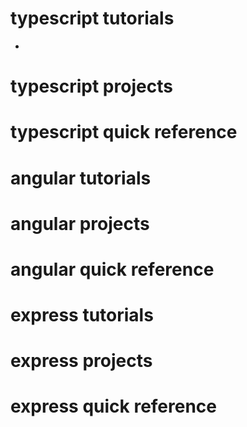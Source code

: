 # typescript tutorials
- 
# typescript projects
# typescript quick reference
# angular tutorials
# angular projects
# angular quick reference
# express tutorials
# express projects
# express quick reference



